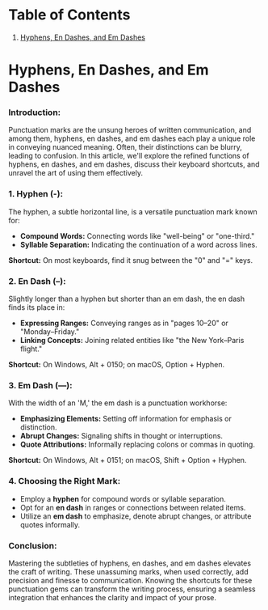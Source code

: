 # Table of Contents
1. [Hyphens, En Dashes, and Em Dashes](#hyphens-en-dashes-and-em-dashes)

# Hyphens, En Dashes, and Em Dashes

### Introduction:

Punctuation marks are the unsung heroes of written communication, and among them, hyphens, en dashes, and em dashes each play a unique role in conveying nuanced meaning. Often, their distinctions can be blurry, leading to confusion. In this article, we'll explore the refined functions of hyphens, en dashes, and em dashes, discuss their keyboard shortcuts, and unravel the art of using them effectively.

### 1. **Hyphen (-):**

   The hyphen, a subtle horizontal line, is a versatile punctuation mark known for:

   - **Compound Words:** Connecting words like "well-being" or "one-third."
   - **Syllable Separation:** Indicating the continuation of a word across lines.

   **Shortcut:** On most keyboards, find it snug between the "0" and "=" keys.

### 2. **En Dash (–):**

   Slightly longer than a hyphen but shorter than an em dash, the en dash finds its place in:

   - **Expressing Ranges:** Conveying ranges as in "pages 10–20" or "Monday–Friday."
   - **Linking Concepts:** Joining related entities like "the New York–Paris flight."

   **Shortcut:** On Windows, Alt + 0150; on macOS, Option + Hyphen.

### 3. **Em Dash (—):**

   With the width of an 'M,' the em dash is a punctuation workhorse:

   - **Emphasizing Elements:** Setting off information for emphasis or distinction.
   - **Abrupt Changes:** Signaling shifts in thought or interruptions.
   - **Quote Attributions:** Informally replacing colons or commas in quoting.

   **Shortcut:** On Windows, Alt + 0151; on macOS, Shift + Option + Hyphen.

### 4. **Choosing the Right Mark:**

   - Employ a **hyphen** for compound words or syllable separation.
   - Opt for an **en dash** in ranges or connections between related items.
   - Utilize an **em dash** to emphasize, denote abrupt changes, or attribute quotes informally.

### Conclusion:

Mastering the subtleties of hyphens, en dashes, and em dashes elevates the craft of writing. These unassuming marks, when used correctly, add precision and finesse to communication. Knowing the shortcuts for these punctuation gems can transform the writing process, ensuring a seamless integration that enhances the clarity and impact of your prose.
